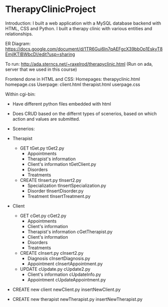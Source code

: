 # TherapyClinicProject

Introduction: I built a web application with a MySQL database backend with HTML, CSS and Python. I built a therapy clinic with various entities and relationships.

ER Diagram: https://docs.google.com/document/d/1TR6Gui6ln7qAEFgcX39bbOp1EskyT8EmjlKTlBWbcDI/edit?usp=sharing

To run: http://ada.sterncs.net/~raxelrod/therapyclinic.html (Run on ada, server that we used in this course)

Frontend done in HTML and CSS: 
  Homepages: therapyclinic.html homepage.css
  Userpage: client.html therapist.html userpage.css
  
Within cgi-bin:
 - Have different python files embedded with html 
 - Does CRUD based on the differnt types of scenerios, based on which action and values are submitted.
 
 - Scenerios:
 - Therapist
    - GET tGet.py tGet2.py
        - Appointments
        - Therapist's information
        - Client's information tGetClient.py
        - Disorders
        - Treatments
    - CREATE tInsert.py tInsert2.py
        - Specialization tInsertSpecialization.py
        - Disorder tInsertDisorder.py
        - Treatment tInsertTreatment.py
 - Client
    - GET cGet.py cGet2.py
        - Appointments
        - Client's information
        - Therapist's information cGetTherapist.py
       - Client's information
        - Disorders
        - Treatments
    - CREATE cInsert.py cInsert2.py
        - Diagnosis cInsertDiagnosis.py
        - Appointment cInsertAppointment.py
    - UPDATE cUpdate.py cUpdate2.py
        - Client's information cUpdateInfo.py
        - Appointment cUpdateAppointment.py
 - CREATE new client newClient.py insertNewClient.py
 - CREATE new therapist newTherapist.py insertNewTherapist.py
